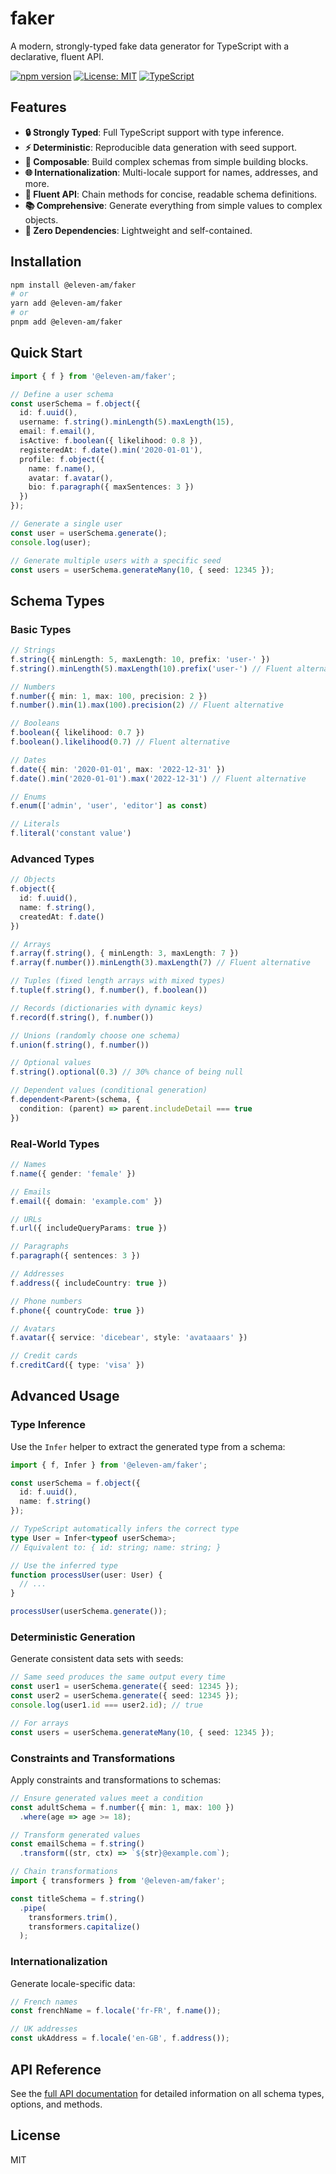 # faker

A modern, strongly-typed fake data generator for TypeScript with a declarative, fluent API.

[![npm version](https://img.shields.io/npm/v/@eleven-am/faker.svg)](https://www.npmjs.com/package/@eleven-am/faker)
[![License: MIT](https://img.shields.io/badge/License-MIT-yellow.svg)](https://opensource.org/licenses/MIT)
[![TypeScript](https://img.shields.io/badge/%3C%2F%3E-TypeScript-%230074c1.svg)](https://www.typescriptlang.org/)

## Features

- **🔒 Strongly Typed**: Full TypeScript support with type inference.
- **⚡ Deterministic**: Reproducible data generation with seed support.
- **🧩 Composable**: Build complex schemas from simple building blocks.
- **🌐 Internationalization**: Multi-locale support for names, addresses, and more.
- **🔄 Fluent API**: Chain methods for concise, readable schema definitions.
- **📚 Comprehensive**: Generate everything from simple values to complex objects.
- **🔌 Zero Dependencies**: Lightweight and self-contained.

## Installation

```bash
npm install @eleven-am/faker
# or
yarn add @eleven-am/faker
# or
pnpm add @eleven-am/faker
```

## Quick Start

```typescript
import { f } from '@eleven-am/faker';

// Define a user schema
const userSchema = f.object({
  id: f.uuid(),
  username: f.string().minLength(5).maxLength(15),
  email: f.email(),
  isActive: f.boolean({ likelihood: 0.8 }),
  registeredAt: f.date().min('2020-01-01'),
  profile: f.object({
    name: f.name(),
    avatar: f.avatar(),
    bio: f.paragraph({ maxSentences: 3 })
  })
});

// Generate a single user
const user = userSchema.generate();
console.log(user);

// Generate multiple users with a specific seed
const users = userSchema.generateMany(10, { seed: 12345 });
```

## Schema Types

### Basic Types

```typescript
// Strings
f.string({ minLength: 5, maxLength: 10, prefix: 'user-' })
f.string().minLength(5).maxLength(10).prefix('user-') // Fluent alternative

// Numbers
f.number({ min: 1, max: 100, precision: 2 })
f.number().min(1).max(100).precision(2) // Fluent alternative

// Booleans
f.boolean({ likelihood: 0.7 })
f.boolean().likelihood(0.7) // Fluent alternative

// Dates
f.date({ min: '2020-01-01', max: '2022-12-31' })
f.date().min('2020-01-01').max('2022-12-31') // Fluent alternative

// Enums
f.enum(['admin', 'user', 'editor'] as const)

// Literals
f.literal('constant value')
```

### Advanced Types

```typescript
// Objects
f.object({
  id: f.uuid(),
  name: f.string(),
  createdAt: f.date()
})

// Arrays
f.array(f.string(), { minLength: 3, maxLength: 7 })
f.array(f.number()).minLength(3).maxLength(7) // Fluent alternative

// Tuples (fixed length arrays with mixed types)
f.tuple(f.string(), f.number(), f.boolean())

// Records (dictionaries with dynamic keys)
f.record(f.string(), f.number())

// Unions (randomly choose one schema)
f.union(f.string(), f.number())

// Optional values
f.string().optional(0.3) // 30% chance of being null

// Dependent values (conditional generation)
f.dependent<Parent>(schema, {
  condition: (parent) => parent.includeDetail === true
})
```

### Real-World Types

```typescript
// Names
f.name({ gender: 'female' })

// Emails
f.email({ domain: 'example.com' })

// URLs
f.url({ includeQueryParams: true })

// Paragraphs
f.paragraph({ sentences: 3 })

// Addresses
f.address({ includeCountry: true })

// Phone numbers
f.phone({ countryCode: true })

// Avatars
f.avatar({ service: 'dicebear', style: 'avataaars' })

// Credit cards
f.creditCard({ type: 'visa' })
```

## Advanced Usage

### Type Inference

Use the `Infer` helper to extract the generated type from a schema:

```typescript
import { f, Infer } from '@eleven-am/faker';

const userSchema = f.object({
  id: f.uuid(),
  name: f.string()
});

// TypeScript automatically infers the correct type
type User = Infer<typeof userSchema>;
// Equivalent to: { id: string; name: string; }

// Use the inferred type
function processUser(user: User) {
  // ...
}

processUser(userSchema.generate());
```

### Deterministic Generation

Generate consistent data sets with seeds:

```typescript
// Same seed produces the same output every time
const user1 = userSchema.generate({ seed: 12345 });
const user2 = userSchema.generate({ seed: 12345 });
console.log(user1.id === user2.id); // true

// For arrays
const users = userSchema.generateMany(10, { seed: 12345 });
```

### Constraints and Transformations

Apply constraints and transformations to schemas:

```typescript
// Ensure generated values meet a condition
const adultSchema = f.number({ min: 1, max: 100 })
  .where(age => age >= 18);

// Transform generated values
const emailSchema = f.string()
  .transform((str, ctx) => `${str}@example.com`);

// Chain transformations
import { transformers } from '@eleven-am/faker';

const titleSchema = f.string()
  .pipe(
    transformers.trim(),
    transformers.capitalize()
  );
```

### Internationalization

Generate locale-specific data:

```typescript
// French names
const frenchName = f.locale('fr-FR', f.name());

// UK addresses
const ukAddress = f.locale('en-GB', f.address());
```

## API Reference

See the [full API documentation](https://eleven-am.github.io/faker) for detailed information on all schema types, options, and methods.

## License

MIT